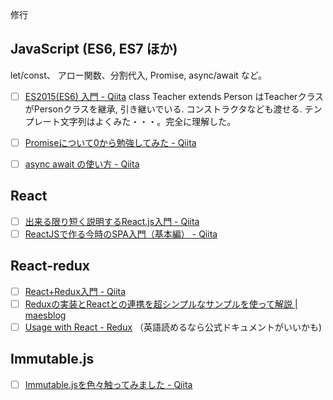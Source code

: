 
修行


## JavaScript (ES6, ES7 ほか)

let/const、 アロー関数、分割代入, Promise, async/await など。

- [ ] [ES2015\(ES6\) 入門 \- Qiita](https://qiita.com/soarflat/items/b251caf9cb59b72beb9b)
class Teacher extends Person はTeacherクラスがPersonクラスを継承, 引き継いでいる. コンストラクタなども渡せる. テンプレート文字列はよくみた・・・。完全に理解した。

- [ ] [Promiseについて0から勉強してみた \- Qiita](https://qiita.com/toshihirock/items/e49b66f8685a8510bd76)
- [ ] [async await の使い方 \- Qiita](https://qiita.com/niusounds/items/37c1f9b021b62194e077)

## React

- [ ] [出来る限り短く説明するReact\.js入門 \- Qiita](https://qiita.com/rgbkids/items/8ec309d1bf5e203d2b19)
- [ ] [ReactJSで作る今時のSPA入門（基本編） \- Qiita](https://qiita.com/teradonburi/items/fb91e5feacab5071cfef)

## React-redux

- [ ] [React\+Redux入門 \- Qiita](https://qiita.com/erukiti/items/e16aa13ad81d5938374e)
- [ ] [Reduxの実装とReactとの連携を超シンプルなサンプルを使って解説 \| maesblog](https://mae.chab.in/archives/2885)
- [ ] [Usage with React \- Redux](https://redux.js.org/basics/usagewithreact)
（英語読めるなら公式ドキュメントがいいかも)

## Immutable.js

- [ ] [Immutable\.jsを色々触ってみました \- Qiita](https://qiita.com/ryoppy/items/9afa0038a04feeb5783c)
